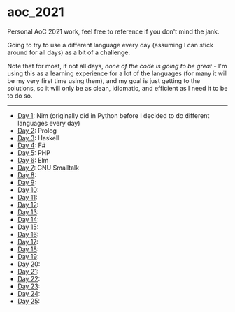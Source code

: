 # aoc_2021

Personal AoC 2021 work, feel free to reference if you don't mind the jank.

Going to try to use a different language every day (assuming I can stick around for all days) as a bit of a challenge.

Note that for most, if not all days, _none of the code is going to be great_ - I'm using this as a learning experience
for a lot of the languages (for many it will be my very first time using them), and my goal is just getting to the
solutions, so it will only be as clean, idiomatic, and efficient as I need it to be to do so.

---

- [Day 1](./day_01): Nim (originally did in Python before I decided to do different languages every day)
- [Day 2](./day_02): Prolog
- [Day 3](./day_03): Haskell
- [Day 4](./day_04): F#
- [Day 5](./day_05): PHP
- [Day 6](./day_06): Elm
- [Day 7](./day_07): GNU Smalltalk
- [Day 8](./day_08):
- [Day 9](./day_09):
- [Day 10](./day_10):
- [Day 11](./day_11):
- [Day 12](./day_12):
- [Day 13](./day_13):
- [Day 14](./day_14):
- [Day 15](./day_15):
- [Day 16](./day_16):
- [Day 17](./day_17):
- [Day 18](./day_18):
- [Day 19](./day_19):
- [Day 20](./day_20):
- [Day 21](./day_21):
- [Day 22](./day_22):
- [Day 23](./day_23):
- [Day 24](./day_24):
- [Day 25](./day_25):
